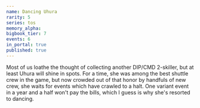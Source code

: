 ```yaml
---
name: Dancing Uhura
rarity: 5
series: tos
memory_alpha:
bigbook_tier: 7
events: 6
in_portal: true
published: true
---
```


Most of us loathe the thought of collecting another DIP/CMD 2-skiller, but at least Uhura will shine in spots. For a time, she was among the best shuttle crew in the game, but now crowded out of that honor by handfuls of new crew, she waits for events which have crawled to a halt. One variant event in a year and a half won't pay the bills, which I guess is why she's resorted to dancing.
